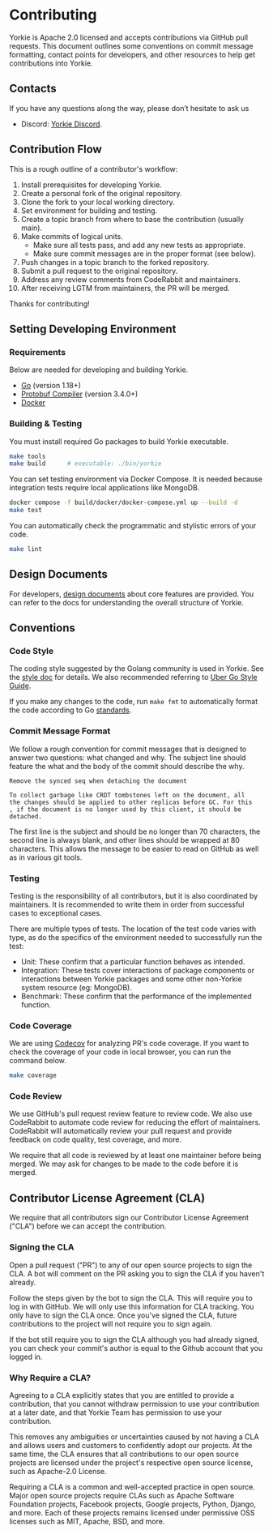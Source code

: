# Contributing

Yorkie is Apache 2.0 licensed and accepts contributions via GitHub pull requests. This document outlines some conventions on commit message formatting, contact points for developers, and other resources to help get contributions into Yorkie.

## Contacts

If you have any questions along the way, please don’t hesitate to ask us

- Discord: [Yorkie Discord](https://discord.com/invite/MVEAwz9sBy).

## Contribution Flow

This is a rough outline of a contributor's workflow:

1. Install prerequisites for developing Yorkie.
2. Create a personal fork of the original repository.
3. Clone the fork to your local working directory.
4. Set environment for building and testing.
5. Create a topic branch from where to base the contribution (usually main).
6. Make commits of logical units.
   - Make sure all tests pass, and add any new tests as appropriate.
   - Make sure commit messages are in the proper format (see below).
7. Push changes in a topic branch to the forked repository.
8. Submit a pull request to the original repository.
9. Address any review comments from CodeRabbit and maintainers.
10. After receiving LGTM from maintainers, the PR will be merged.

Thanks for contributing!

## Setting Developing Environment

### Requirements

Below are needed for developing and building Yorkie.

- [Go](https://golang.org) (version 1.18+)
- [Protobuf Compiler](https://github.com/protocolbuffers/protobuf/releases) (version 3.4.0+)
- [Docker](https://www.docker.com/)

### Building & Testing

You must install required Go packages to build Yorkie executable.

```sh
make tools
make build		# executable: ./bin/yorkie
```

You can set testing environment via Docker Compose. It is needed because integration tests require local applications like MongoDB.

```sh
docker compose -f build/docker/docker-compose.yml up --build -d
make test
```

You can automatically check the programmatic and stylistic errors of your code.

```sh
make lint
```

## Design Documents

For developers, [design documents](design/README.md) about core features are provided. You can refer to the docs for understanding the overall structure of Yorkie.

## Conventions

### Code Style

The coding style suggested by the Golang community is used in Yorkie. See the [style doc](https://github.com/golang/go/wiki/CodeReviewComments) for details. We also recommended referring to [Uber Go Style Guide](https://github.com/uber-go/guide/blob/master/style.md).

If you make any changes to the code, run `make fmt` to automatically format the code according to Go [standards](https://golang.org/doc/effective_go.html#formatting).

### Commit Message Format

We follow a rough convention for commit messages that is designed to answer two questions: what changed and why. The subject line should feature the what and the body of the commit should describe the why.

```
Remove the synced seq when detaching the document

To collect garbage like CRDT tombstones left on the document, all
the changes should be applied to other replicas before GC. For this
, if the document is no longer used by this client, it should be
detached.
```

The first line is the subject and should be no longer than 70 characters, the second line is always blank, and other lines should be wrapped at 80 characters. This allows the message to be easier to read on GitHub as well as in various git tools.

### Testing

Testing is the responsibility of all contributors, but it is also coordinated by maintainers. It is recommended to write them in order from successful cases to exceptional cases.

There are multiple types of tests. The location of the test code varies with type, as do the specifics of the environment needed to successfully run the test:

- Unit: These confirm that a particular function behaves as intended.
- Integration: These tests cover interactions of package components or interactions between Yorkie packages and some other non-Yorkie system resource (eg: MongoDB).
- Benchmark: These confirm that the performance of the implemented function.

### Code Coverage

We are using [Codecov](https://about.codecov.io) for analyzing PR's code coverage. If you want to check the coverage of your code in local browser, you can run the command below.

```sh
make coverage
```

### Code Review

We use GitHub's pull request review feature to review code. We also use CodeRabbit to automate code review for reducing the effort of maintainers. CodeRabbit will automatically review your pull request and provide feedback on code quality, test coverage, and more.

We require that all code is reviewed by at least one maintainer before being merged. We may ask for changes to be made to the code before it is merged.

## Contributor License Agreement (CLA)

We require that all contributors sign our Contributor License Agreement ("CLA") before we can accept the contribution.

### Signing the CLA

Open a pull request ("PR") to any of our open source projects to sign the CLA. A bot will comment on the PR asking you to sign the CLA if you haven't already.

Follow the steps given by the bot to sign the CLA. This will require you to log in with GitHub. We will only use this information for CLA tracking. You only have to sign the CLA once. Once you've signed the CLA, future contributions to the project will not require you to sign again.

If the bot still require you to sign the CLA although you had already signed, you can check your commit's author is equal to the Github account that you logged in.

### Why Require a CLA?

Agreeing to a CLA explicitly states that you are entitled to provide a contribution, that you cannot withdraw permission to use your contribution at a later date, and that Yorkie Team has permission to use your contribution.

This removes any ambiguities or uncertainties caused by not having a CLA and allows users and customers to confidently adopt our projects. At the same time, the CLA ensures that all contributions to our open source projects are licensed under the project's respective open source license, such as Apache-2.0 License.

Requiring a CLA is a common and well-accepted practice in open source. Major open source projects require CLAs such as Apache Software Foundation projects, Facebook projects, Google projects, Python, Django, and more. Each of these projects remains licensed under permissive OSS licenses such as MIT, Apache, BSD, and more.
